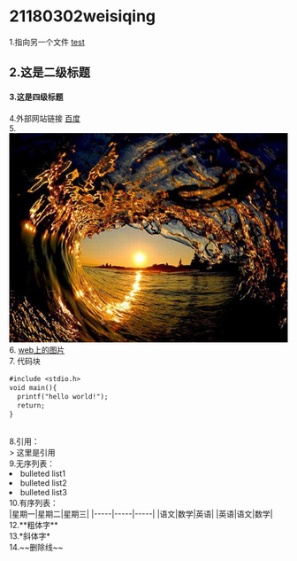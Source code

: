 # 21180302weisiqing
1.指向另一个文件 [test](test.md)
## 2.这是二级标题
#### 3.这是四级标题
4.外部网站链接 [百度](https://www.baidu.com/)</br>
5. ![目录中的图片](WEI.jpg)</br>
6. [web上的图片](https://image.baidu.com/search/detail?ct=503316480&z=0&ipn=d&word=%E5%9B%BE%E7%89%87&hs=2&pn=4&spn=0&di=168960&pi=0&rn=1&tn=baiduimagedetail&is=0%2C0&ie=utf-8&oe=utf-8&cl=2&lm=-1&cs=2496571732%2C442429806&os=1196735030%2C3074154647&simid=4138296572%2C513061360&adpicid=0&lpn=0&ln=30&fr=ala&fm=&sme=&cg=&bdtype=0&oriquery=%E5%9B%BE%E7%89%87&objurl=https%3A%2F%2Fgimg2.baidu.com%2Fimage_search%2Fsrc%3Dhttp%3A%2F%2F1812.img.pp.sohu.com.cn%2Fimages%2Fblog%2F2009%2F11%2F18%2F18%2F8%2F125b6560a6ag214.jpg%26refer%3Dhttp%3A%2F%2F1812.img.pp.sohu.com.cn%26app%3D2002%26size%3Df9999%2C10000%26q%3Da80%26n%3D0%26g%3D0n%26fmt%3Djpeg%3Fsec%3D1622298650%26t%3Dbddde0b6c2caf9c232b7aa7cb4c39353&fromurl=ippr_z2C%24qAzdH3FAzdH3Fks52_z%26e3Bftgw_z%26e3BvgAzdH3F1r55sAzdH3Fks52AzdH3FfAzdH3Fks52_mc8vbljda8aa24yo_z%26e3Bip4s%3F41%3D21&gsm=5&islist=&querylist=)</br>
7. 代码块</br>
  ```
  #include <stdio.h>
  void main(){
    printf("hello world!");
    return;
  }
  ```
  </br>
8.引用：</br>
> 这里是引用
</br>
9.无序列表：</br>
<li> bulleted list1 </br>
<li> bulleted list2 </br>
<li> bulleted list3 </br>
10.有序列表：</br>
|星期一|星期二|星期三|  
|-----|-----|-----|
|语文|数学|英语|
|英语|语文|数学|
</br>
12.**粗体字**</br>
13.*斜体字*</br>
14.~~删除线~~</br>

